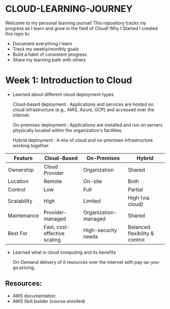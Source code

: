 # CLOUD-LEARNING-JOURNEY
Welcome to my personal learning journal! This repository tracks my progress as I learn and grow in the field of Cloud!
Why I Started
I created this repo to:
- Document everything I learn
- Track my weekly/monthly goals
- Build a habit of consistent progress
- Share my learning path with others

  
# Week 1: Introduction to Cloud
- Learned about different cloud deployment types
  
  Cloud-based deployment : Applications and services are hosted on cloud infrastructure (e.g., AWS, Azure, GCP) and accessed over the internet.
  
  On-premises deployment : Applications are installed and run on servers physically located within the organization's facilities.

  Hybrid deployment : A mix of cloud and on-premises infrastructure working together.

| Feature     | Cloud-Based                  | On-Premises          | Hybrid                         |
| ----------- | ---------------------------- | -------------------- | ------------------------------ |
| Ownership   | Cloud Provider               | Organization         | Shared                         |
| Location    | Remote                       | On-site              | Both                           |
| Control     | Low                          | Full                 | Partial                        |
| Scalability | High                         | Limited              | High (via cloud)               |
| Maintenance | Provider-managed             | Organization-managed | Shared                         |
| Best For    | Fast, cost-effective scaling | High-security needs  | Balanced flexibility & control |

  
- Learned what is cloud computing and its benefits

  On-Demand delivery of it resources over the internet with pay-as-you-go pricing.

## Resources:
- AWS documentation
- AWS Skill builder (course enrolled)
  
